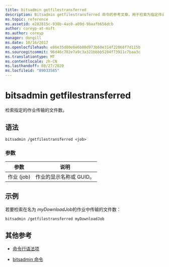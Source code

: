 ```yaml
---
title: bitsadmin getfilestransferred
description: Bitsadmin getfilestransferred 命令的参考文章，用于检索为指定作业传输的文件数。
ms.topic: reference
ms.assetid: e282815c-938b-4ac0-a09d-9baafb656dcb
author: coreyp-at-msft
ms.author: coreyp
manager: dongill
ms.date: 10/16/2017
ms.openlocfilehash: e86e35d80e8e6b00d973b60e314f22068f7d115b
ms.sourcegitcommit: 96d46c702e7a9c3a321bbbb5284f73911c7baa3c
ms.translationtype: MT
ms.contentlocale: zh-CN
ms.lasthandoff: 08/27/2020
ms.locfileid: "89033585"
---
```

# <a name="bitsadmin-getfilestransferred"></a>bitsadmin getfilestransferred

检索指定的作业传输的文件数。

## <a name="syntax"></a>语法

```
bitsadmin /getfilestransferred <job>
```

### <a name="parameters"></a>参数

| 参数 | 说明 |
| -------------- | -------------- |
| 作业 (job) | 作业的显示名称或 GUID。 |

## <a name="examples"></a>示例

若要检索在名为 *myDownloadJob*的作业中传输的文件数：

```
bitsadmin /getfilestransferred myDownloadJob
```

## <a name="additional-references"></a>其他参考

- [命令行语法项](command-line-syntax-key.md)

- [bitsadmin 命令](bitsadmin.md)
